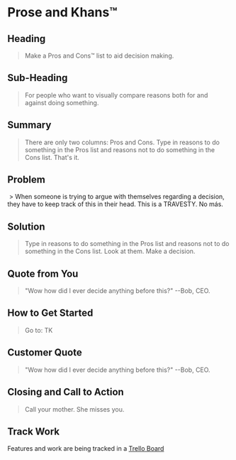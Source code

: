 # Prose and Khans™ #

<!-- 
> This material was originally posted [here](http://www.quora.com/What-is-Amazons-approach-to-product-development-and-product-management). It is reproduced here for posterities sake.

There is an approach called "working backwards" that is widely used at Amazon. They work backwards from the customer, rather than starting with an idea for a product and trying to bolt customers onto it. While working backwards can be applied to any specific product decision, using this approach is especially important when developing new products or features.

For new initiatives a product manager typically starts by writing an internal press release announcing the finished product. The target audience for the press release is the new/updated product's customers, which can be retail customers or internal users of a tool or technology. Internal press releases are centered around the customer problem, how current solutions (internal or external) fail, and how the new product will blow away existing solutions.

If the benefits listed don't sound very interesting or exciting to customers, then perhaps they're not (and shouldn't be built). Instead, the product manager should keep iterating on the press release until they've come up with benefits that actually sound like benefits. Iterating on a press release is a lot less expensive than iterating on the product itself (and quicker!).

If the press release is more than a page and a half, it is probably too long. Keep it simple. 3-4 sentences for most paragraphs. Cut out the fat. Don't make it into a spec. You can accompany the press release with a FAQ that answers all of the other business or execution questions so the press release can stay focused on what the customer gets. My rule of thumb is that if the press release is hard to write, then the product is probably going to suck. Keep working at it until the outline for each paragraph flows. 

Oh, and I also like to write press-releases in what I call "Oprah-speak" for mainstream consumer products. Imagine you're sitting on Oprah's couch and have just explained the product to her, and then you listen as she explains it to her audience. That's "Oprah-speak", not "Geek-speak".

Once the project moves into development, the press release can be used as a touchstone; a guiding light. The product team can ask themselves, "Are we building what is in the press release?" If they find they're spending time building things that aren't in the press release (overbuilding), they need to ask themselves why. This keeps product development focused on achieving the customer benefits and not building extraneous stuff that takes longer to build, takes resources to maintain, and doesn't provide real customer benefit (at least not enough to warrant inclusion in the press release).
 -->
 
## Heading ##
  > Make a Pros and Cons™ list to aid decision making.

## Sub-Heading ##
  > For people who want to visually compare reasons both for and against doing something.

## Summary ##
  > There are only two columns: Pros and Cons. Type in reasons to do something in the Pros list and reasons not to do something in the Cons list. That's it.

## Problem ##
  > When someone is trying to argue with themselves regarding a decision, they have to keep track of this in their head. This is a TRAVESTY. No más.

## Solution ##
  > Type in reasons to do something in the Pros list and reasons not to do something in the Cons list. Look at them. Make a decision.

## Quote from You ##
  > "Wow how did I ever decide anything before this?" --Bob, CEO.

## How to Get Started ##
  > Go to: TK

## Customer Quote ##
  > "Wow how did I ever decide anything before this?" --Bob, CEO.

## Closing and Call to Action ##
  > Call your mother. She misses you.

## Track Work
Features and work are being tracked in a [Trello Board](https://trello.com/b/CQCzvmA8/mvp-project-prose-and-khans)
